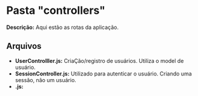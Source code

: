 # Pasta "controllers"

**Descrição:** Aqui estão as rotas da aplicação.  

## Arquivos

* **UserControlller.js:** CriaÇão/registro de usuários. Utiliza o model de usuário.
* **SessionController.js:** Utilizado para autenticar o usuário. Criando uma sessão, não um usuário.
* **.js:** 